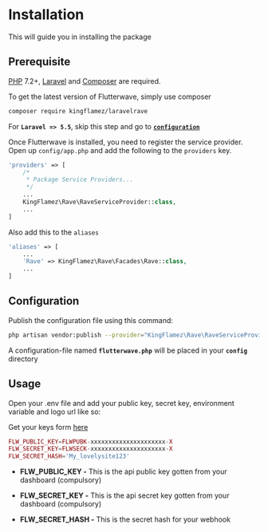 # Installation

This will guide you in installing the package

## Prerequisite
[PHP](https://php.net) 7.2+, [Laravel](https://laravel.com) and [Composer](https://getcomposer.org) are required.

To get the latest version of Flutterwave, simply use composer

```bash
composer require kingflamez/laravelrave
```
For **`Laravel => 5.5`**, skip this step and go to [**`configuration`**](#configuration)

Once Flutterwave is installed, you need to register the service provider. Open up `config/app.php` and add the following to the `providers` key.

```php
'providers' => [
    /*
     * Package Service Providers...
     */
    ...
    KingFlamez\Rave\RaveServiceProvider::class,
    ...
]
```

Also add this to the `aliases`

```php
'aliases' => [
    ...
    'Rave' => KingFlamez\Rave\Facades\Rave::class,
    ...
]
```

## Configuration

Publish the configuration file using this command:

```bash
php artisan vendor:publish --provider="KingFlamez\Rave\RaveServiceProvider"
```

A configuration-file named **`flutterwave.php`** will be placed in your **`config`** directory

## Usage

Open your .env file and add your public key, secret key, environment variable and logo url like so:

Get your keys form [here](https://dashboard.flutterwave.com/dashboard/settings/apis)

```php
FLW_PUBLIC_KEY=FLWPUBK-xxxxxxxxxxxxxxxxxxxxx-X
FLW_SECRET_KEY=FLWSECK-xxxxxxxxxxxxxxxxxxxxx-X
FLW_SECRET_HASH='My_lovelysite123'
```

* **FLW_PUBLIC_KEY -** This is the api public key gotten from your dashboard (compulsory)

* **FLW_SECRET_KEY -** This is the api secret key gotten from your dashboard (compulsory)

* **FLW_SECRET_HASH -** This is the secret hash for your webhook
